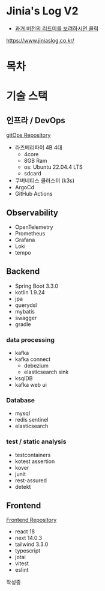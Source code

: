 # Jinia's Log V2

- [과거 버전의 리드미를 보려하시면 클릭](./README_V1.md)

https://www.jiniaslog.co.kr/

# 목차

# 기술 스택

## 인프라 / DevOps
[gitOps Repository](https://github.com/jinia91/blog-gitops)
- 라즈베리파이 4B 4대
  - 4core 
  - 8GB Ram 
  - os: Ubuntu 22.04.4 LTS
  - sdcard
- 쿠버네티스 클러스터 (k3s)
- ArgoCd
- GitHub Actions

## Observability
- OpenTelemetry
- Prometheus
- Grafana
- Loki
- tempo

## Backend
- Spring Boot 3.3.0
- kotlin 1.9.24
- jpa
- querydsl
- mybatis
- swagger
- gradle

### data processing
- kafka
- kafka connect
  - debezium
  - elasticsearch sink
- ksqlDB
- kafka web ui

### Database
- mysql
- redis sentinel
- elasticsearch

### test / static analysis
- testcontainers
- kotest assertion
- kover
- junit
- rest-assured
- detekt

## Frontend
[Frontend Repository](https://github.com/jinia91/blog-front)

- react 18
- next 14.0.3
- tailwind 3.3.0
- typescript
- jotai
- vitest
- eslint

작성중

